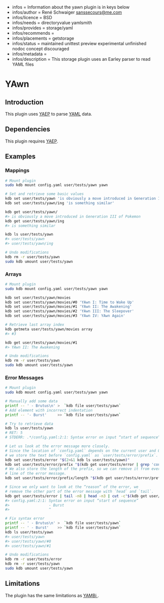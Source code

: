 - infos = Information about the yawn plugin is in keys below
- infos/author = René Schwaiger <sanssecours@me.com>
- infos/licence = BSD
- infos/needs = directoryvalue yamlsmith
- infos/provides = storage/yaml
- infos/recommends =
- infos/placements = getstorage
- infos/status = maintained unittest preview experimental unfinished nodoc concept discouraged
- infos/metadata =
- infos/description = This storage plugin uses an Earley parser to read YAML files

# YAwn

## Introduction

This plugin uses [YAEP](https://github.com/vnmakarov/yaep) to parse [YAML](http://yaml.org) data.

## Dependencies

This plugin requires [YAEP](https://github.com/vnmakarov/yaep#installing).

## Examples

### Mappings

```sh
# Mount plugin
sudo kdb mount config.yaml user/tests/yawn yawn

# Set and retrieve some basic values
kdb set user/tests/yawn 'is obviously a move introduced in Generation III of Pokemon' # Source: Bulbapedia
kdb set user/tests/yawn/ing 'is something similar'

kdb get user/tests/yawn/
#> is obviously a move introduced in Generation III of Pokemon
kdb get user/tests/yawn/ing
#> is something similar

kdb ls user/tests/yawn
#> user/tests/yawn
#> user/tests/yawn/ing

# Undo modifications
kdb rm -r user/tests/yawn
sudo kdb umount user/tests/yawn
```

### Arrays

```sh
# Mount plugin
sudo kdb mount config.yaml user/tests/yawn yawn

kdb set user/tests/yawn/movies
kdb set user/tests/yawn/movies/#0 'YAwn I: Time to Wake Up'
kdb set user/tests/yawn/movies/#1 'YAwn II: The Awakening'
kdb set user/tests/yawn/movies/#2 'YAwn III: The Sleepover'
kdb set user/tests/yawn/movies/#3 'YAwn IV: YAwn Again'

# Retrieve last array index
kdb getmeta user/tests/yawn/movies array
#> #3

kdb get user/tests/yawn/movies/#1
#> YAwn II: The Awakening

# Undo modifications
kdb rm -r user/tests/yawn
sudo kdb umount user/tests/yawn
```

### Error Messages

```sh
# Mount plugin
sudo kdb mount config.yaml user/tests/yawn yawn

# Manually add some data
printf -- ' - Brutus\n' >  `kdb file user/tests/yawn`
# Add element with incorrect indentation
printf -- '- Burst'     >> `kdb file user/tests/yawn`

# Try to retrieve data
kdb ls user/tests/yawn
# RET: 5
# STDERR: .*/config.yaml:2:1: Syntax error on input “start of sequence”.*

# Let us look at the error message more closely.
# Since the location of `config.yaml` depends on the current user and OS,
# we store the text before `config.yaml` as `user/tests/error/prefix`.
kdb set user/tests/error "$(2>&1 kdb ls user/tests/yawn)"
kdb set user/tests/error/prefix "$(kdb get user/tests/error | grep 'config.yaml' | head -1 | sed -E 's/(.*)config.yaml.*/\1/')"
# We also store the length of the prefix, so we can remove it from every
# line of the error message.
kdb set user/tests/error/prefix/length "$(kdb get user/tests/error/prefix | wc -c | sed 's/[ ]*//g')"

# Since we only want to look at the “reason” of the error, we
# remove the other part of the error message with `head` and `tail`.
kdb get user/tests/error | tail -n8 | head -n3 | cut -c"$(kdb get user/tests/error/prefix/length)"-
#> config.yaml:2:1: Syntax error on input “start of sequence”
#>                  - Burst
#>                  ^

# Fix syntax error
printf -- ' - Brutus\n' >  `kdb file user/tests/yawn`
printf -- ' - Burst'    >> `kdb file user/tests/yawn`
kdb ls user/tests/yawn
#> user/tests/yawn
#> user/tests/yawn/#0
#> user/tests/yawn/#1

# Undo modifications
kdb rm -r user/tests/error
kdb rm -r user/tests/yawn
sudo kdb umount user/tests/yawn
```

## Limitations

The plugin has the same limitations as [YAMBi ](../yambi/).
